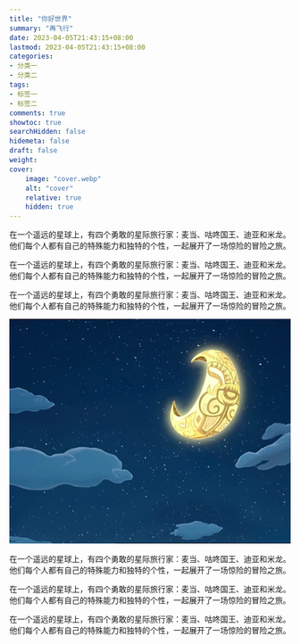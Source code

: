 ```yaml
---
title: "你好世界"
summary: "再飞行"
date: 2023-04-05T21:43:15+08:00
lastmod: 2023-04-05T21:43:15+08:00
categories:
- 分类一
- 分类二
tags:
- 标签一
- 标签二
comments: true
showtoc: true
searchHidden: false
hidemeta: false
draft: false
weight:
cover:
    image: "cover.webp"
    alt: "cover"
    relative: true
    hidden: true
---
```


在一个遥远的星球上，有四个勇敢的星际旅行家：麦当、咕咚国王、迪亚和米龙。他们每个人都有自己的特殊能力和独特的个性，一起展开了一场惊险的冒险之旅。

在一个遥远的星球上，有四个勇敢的星际旅行家：麦当、咕咚国王、迪亚和米龙。他们每个人都有自己的特殊能力和独特的个性，一起展开了一场惊险的冒险之旅。

在一个遥远的星球上，有四个勇敢的星际旅行家：麦当、咕咚国王、迪亚和米龙。他们每个人都有自己的特殊能力和独特的个性，一起展开了一场惊险的冒险之旅。

![](hello.webp)

在一个遥远的星球上，有四个勇敢的星际旅行家：麦当、咕咚国王、迪亚和米龙。他们每个人都有自己的特殊能力和独特的个性，一起展开了一场惊险的冒险之旅。

在一个遥远的星球上，有四个勇敢的星际旅行家：麦当、咕咚国王、迪亚和米龙。他们每个人都有自己的特殊能力和独特的个性，一起展开了一场惊险的冒险之旅。

在一个遥远的星球上，有四个勇敢的星际旅行家：麦当、咕咚国王、迪亚和米龙。他们每个人都有自己的特殊能力和独特的个性，一起展开了一场惊险的冒险之旅。